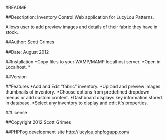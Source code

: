 #README

##Description:
Inventory Control Web application for LucyLou Patterns.

Allows user to add preview images and details of their fabric they have in stock.

##Author: 
Scott Grimes

##Date: 
August 2012

##Installation
*Copy files to your WAMP/MAMP localhost server. 
*Open in Localhost.
* 

##Version

##Features
*Add and Edit "fabric" inventory. 
*Upload and preview images thumbnails of inventory. 
*Choose options from predefined dropdown menus or add custom content.
*Dashboard displays key information stored in database. 
*Select any inventory to display and edit it's properties.

##License

##Copyright 2012 Scott Grimes

##PHPFog development site
http://lucylou.phpfogapp.com/

